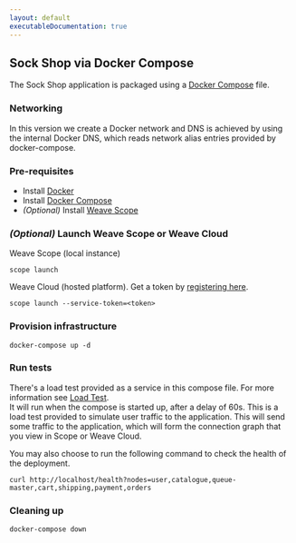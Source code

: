 ```yaml
---
layout: default
executableDocumentation: true
---
```


## Sock Shop via Docker Compose

The Sock Shop application is packaged using a [Docker Compose](https://docs.docker.com/compose/) file.

### Networking

In this version we create a Docker network and DNS is achieved by using the internal Docker DNS, which reads network alias entries provided by docker-compose.

### Pre-requisites

- Install [Docker](https://www.docker.com/products/overview)
- Install [Docker Compose](https://docs.docker.com/compose/install/)
- *(Optional)* Install [Weave Scope](https://www.weave.works/install-weave-scope/)

### *(Optional)* Launch Weave Scope or Weave Cloud

Weave Scope (local instance)

    scope launch

Weave Cloud (hosted platform). Get a token by [registering here](http://cloud.weave.works/).

    scope launch --service-token=<token>

### Provision infrastructure

<!-- deploy-test-start create-infrastructure -->

    docker-compose up -d 

<!-- deploy-test-end -->

### Run tests

There's a load test provided as a service in this compose file. For more information see [Load Test](#loadtest).  
It will run when the compose is started up, after a delay of 60s. This is a load test provided to simulate user traffic to the application.
This will send some traffic to the application, which will form the connection graph that you view in Scope or Weave Cloud. 

You may also choose to run the following command to check the health of the deployment.

    curl http://localhost/health?nodes=user,catalogue,queue-master,cart,shipping,payment,orders 

<!-- deploy-test-start run-tests
    sleep 60

    STATUS=$(curl -s -o output.txt -w "%{http_code}" http://localhost/health?nodes=user,catalogue,queue-master,cart,shipping,payment,orders)

    jq -f output.txt 

    if [ $STATUS -ne 200 ]; then
        echo "$(tput setaf 1)DEPLOY FAILED$(tput sgr 0)"
        exit 1
    fi

-->

### Cleaning up

<!-- deploy-test-start destroy-infrastructure -->

    docker-compose down
   
<!-- deploy-test-end -->

<!-- deploy-test-start destroy-infrastructure 
    rm output.txt
-->
